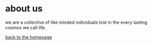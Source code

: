 <h1>about us</h1>

we are a collective of like minded individuals lost in the every lasting cosmos we call life.

[back to the homepage](index.md)
